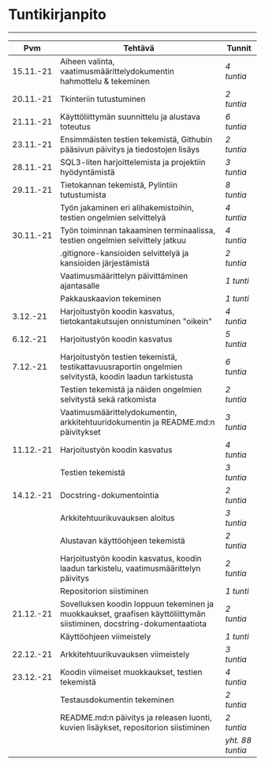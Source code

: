 
# Tuntikirjanpito
________________

| **Pvm** | **Tehtävä** | **Tunnit** |
| ------- | ----------- | ---------- |
| 15.11.-21 | Aiheen valinta, vaatimusmäärittelydokumentin hahmottelu & tekeminen | *4 tuntia* |
| 20.11.-21 | Tkinteriin tutustuminen | *2 tuntia* |
| 21.11.-21 | Käyttöliittymän suunnittelu ja alustava toteutus | *6 tuntia* |
| 23.11.-21 | Ensimmäisten testien tekemistä, Githubin pääsivun päivitys ja tiedostojen lisäys | *2 tuntia* | 
| 28.11.-21 | SQL3-liten harjoittelemista ja projektiin hyödyntämistä | *3 tuntia* |
| 29.11.-21 | Tietokannan tekemistä, Pylintiin tutustumista | *8 tuntia* |
|           | Työn jakaminen eri alihakemistoihin, testien ongelmien selvittelyä  | *4 tuntia* |
| 30.11.-21 | Työn toiminnan takaaminen terminaalissa, testien ongelmien selvittely jatkuu | *4 tuntia* |
|  | .gitignore-kansioiden selvittelyä ja kansioiden järjestämistä | *2 tuntia* |
|  | Vaatimusmäärittelyn päivittäminen ajantasalle | *1 tunti* |
|  | Pakkauskaavion tekeminen | *1 tunti* |
| 3.12.-21 | Harjoitustyön koodin kasvatus, tietokantakutsujen onnistuminen "oikein" | *4 tuntia* |
| 6.12.-21 | Harjoitustyön koodin kasvatus | *5 tuntia* |
| 7.12.-21 | Harjoitustyön testien tekemistä, testikattavuusraportin ongelmien selvitystä, koodin laadun tarkistusta | *6 tuntia* |
|          | Testien tekemistä ja näiden ongelmien selvitystä sekä ratkomista | *2 tuntia* |
|          | Vaatimusmäärittelydokumentin, arkkitehtuuridokumentin ja README.md:n päivitykset | *3 tuntia* |
| 11.12.-21 | Harjoitustyön koodin kasvatus | *4 tuntia* |
|  | Testien tekemistä | *3 tuntia* |
| 14.12.-21 | Docstring-dokumentointia | *2 tuntia* |
|  | Arkkitehtuurikuvauksen aloitus | *3 tuntia* |
|  | Alustavan käyttöohjeen tekemistä | *2 tuntia* |
|  | Harjoitustyön koodin kasvatus, koodin laadun tarkistelu, vaatimusmäärittelyn päivitys | *2 tuntia* |
|  | Repositorion siistiminen | *1 tunti* |
| 21.12.-21 | Sovelluksen koodin loppuun tekeminen ja muokkaukset, graafisen käyttöliittymän siistiminen, docstring-dokumentaatiota | *2 tuntia* |
|  | Käyttöohjeen viimeistely | *1 tunti* |
| 22.12.-21  | Arkkitehtuurikuvauksen viimeistely | *3 tuntia* |
| 23.12.-21 | Koodin viimeiset muokkaukset, testien tekemistä | *4 tuntia* |
|  | Testausdokumentin tekeminen | *2 tuntia* |
|  | README.md:n päivitys ja releasen luonti, kuvien lisäykset, repositorion siistiminen | *2 tuntia* |
|          |                        | *yht. 88 tuntia* |
